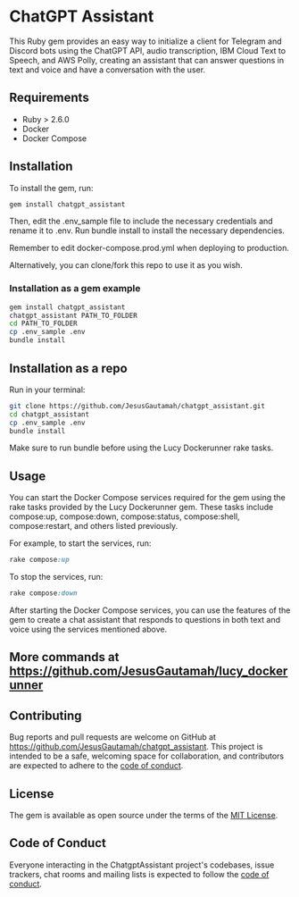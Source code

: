 # ChatGPT Assistant

This Ruby gem provides an easy way to initialize a client for Telegram and Discord bots using the ChatGPT API, audio transcription, IBM Cloud Text to Speech, and AWS Polly, creating an assistant that can answer questions in text and voice and have a conversation with the user.

## Requirements

- Ruby > 2.6.0
- Docker
- Docker Compose

## Installation

To install the gem, run:

```bash
gem install chatgpt_assistant
```

Then, edit the .env_sample file to include the necessary credentials and rename it to .env. Run bundle install to install the necessary dependencies.

Remember to edit docker-compose.prod.yml when deploying to production.

Alternatively, you can clone/fork this repo to use it as you wish.

### Installation as a gem example

```bash
gem install chatgpt_assistant
chatgpt_assistant PATH_TO_FOLDER
cd PATH_TO_FOLDER
cp .env_sample .env
bundle install
```

## Installation as a repo
Run in your terminal:
```bash
git clone https://github.com/JesusGautamah/chatgpt_assistant.git
cd chatgpt_assistant
cp .env_sample .env
bundle install
```

Make sure to run bundle before using the Lucy Dockerunner rake tasks.

## Usage

You can start the Docker Compose services required for the gem using the rake tasks provided by the Lucy Dockerunner gem. These tasks include compose:up, compose:down, compose:status, compose:shell, compose:restart, and others listed previously.

For example, to start the services, run:

```ruby
rake compose:up
```


To stop the services, run:

```ruby
rake compose:down
```

After starting the Docker Compose services, you can use the features of the gem to create a chat assistant that responds to questions in both text and voice using the services mentioned above.

## More commands at https://github.com/JesusGautamah/lucy_dockerunner

## Contributing

Bug reports and pull requests are welcome on GitHub at https://github.com/JesusGautamah/chatgpt_assistant. This project is intended to be a safe, welcoming space for collaboration, and contributors are expected to adhere to the [code of conduct](https://github.com/JesusGautamah/chatgpt_assistant/blob/master/CODE_OF_CONDUCT.md).

## License

The gem is available as open source under the terms of the [MIT License](https://opensource.org/licenses/MIT).

## Code of Conduct

Everyone interacting in the ChatgptAssistant project's codebases, issue trackers, chat rooms and mailing lists is expected to follow the [code of conduct](https://github.com/JesusGautamah/chatgpt_assistant/blob/master/CODE_OF_CONDUCT.md).
